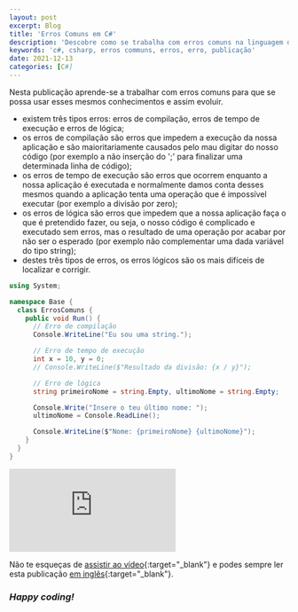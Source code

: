 ```yaml
---
layout: post
excerpt: Blog
title: 'Erros Comuns em C#'
description: 'Descobre como se trabalha com erros comuns na linguagem de programação C#. Obtém respostas às tuas dúvidas com a teoria e os exemplos apresentados.'
keywords: 'c#, csharp, erros communs, erros, erro, publicação'
date: 2021-12-13
categories: [C#]
---
```


Nesta publicação aprende-se a trabalhar com erros comuns para que se possa usar esses mesmos conhecimentos e assim evoluir.

- existem três tipos erros: erros de compilação, erros de tempo de execução e erros de lógica;
- os erros de compilação são erros que impedem a execução da nossa aplicação e são maioritariamente causados pelo mau digitar do nosso código (por exemplo a não inserção do ';' para finalizar uma determinada linha de código);
- os erros de tempo de execução são erros que ocorrem enquanto a nossa aplicação é executada e normalmente damos conta desses mesmos quando a aplicação tenta uma operação que é impossível executar (por exemplo a divisão por zero);
- os erros de lógica são erros que impedem que a nossa aplicação faça o que é pretendido fazer, ou seja, o nosso código é complicado e executado sem erros, mas o resultado de uma operação por acabar por não ser o esperado (por exemplo não complementar uma dada variável do tipo string);
- destes três tipos de erros, os erros lógicos são os mais difíceis de localizar e corrigir.

```csharp
using System;

namespace Base {
  class ErrosComuns {
    public void Run() {
      // Erro de compilação
      Console.WriteLine("Eu sou uma string.");

      // Erro de tempo de execução
      int x = 10, y = 0;
      // Console.WriteLine($"Resultado da divisão: {x / y}");

      // Erro de lógica
      string primeiroNome = string.Empty, ultimoNome = string.Empty;

      Console.Write("Insere o teu último nome: ");
      ultimoNome = Console.ReadLine();

      Console.WriteLine($"Nome: {primeiroNome} {ultimoNome}");
    }
  }
}
```

<div class="video-container">
  <iframe src="https://www.youtube.com/embed/zTZxnegO2Ro" frameborder="0" allowfullscreen></iframe>
</div>

Não te esqueças de [assistir ao vídeo](https://youtu.be/zTZxnegO2Ro){:target="\_blank"} e podes sempre ler esta publicação [em inglês](https://nelsonsilvadev.com/blog/20211213/common-mistakes-in-csharp/){:target="\_blank"}.

### _Happy coding!_
